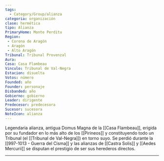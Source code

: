 ```yaml
---
tags:
  - Category/Group/alianza
categoria: organización
clase: hermética
tipo: Alianza
PrimaryHome: Monte Perditu 
Region:
 - Corona de Aragón 
 - Aragón 
 - Alto Aragón 
Tribunal: Tribunal Provenzal 
Aura: 
Casa: Casa Flambeau 
Vinculo: Tribunal de Val-Negra 
Estacion: disuelta 
Votos: número
Founded: año
Founder: personaje
Disbanded: año
Gobierno: gobierno
Leader: dirigente
Predecesor: predecesora
Sucesor: sucesora
NoteIcon: alianza
---
```


Legendaria alianza, antigua Domus Magna de la [[Casa Flambeau]], erigida por su fundador en lo más alto de los [[Pirineos]] y constituyendo todo un Tribunal (el [[Tribunal de Val-Negra]]) en torno suyo. Se perdió durante la [[997-1013 - Guerra del Cisma]] y las alianzas de [[Castra Solis]] y [[Aedes Mercurii]] se disputan el prestigio de ser sus herederos directos. 

--- 

